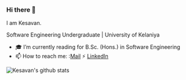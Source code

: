 <link rel="stylesheet" href="style.css">

### Hi there 👋

I am Kesavan.

Software Engineering Undergraduate | University of Kelaniya


- :mortar_board: I’m currently reading for B.Sc. (Hons.) in Software Engineering
- 📫 How to reach me: :[Mail](mailto:kesavan.selvarajah.dev@gmail.com "Kesavan Selvarajah") :zap: [LinkedIn](https://www.linkedin.com/in/kesavanselvarajah/ "Kesavan Selvarajah") 
<!---
[![Top Langs](https://github-readme-stats.vercel.app/api/top-langs/?username=KesavanSelvarajah)](https://github.com/anuraghazra/github-readme-stats)
---> 
![Kesavan's github stats](https://github-readme-stats.vercel.app/api?username=KesavanSelvarajah&count_private=true&show_icons=true&theme=dracula)
